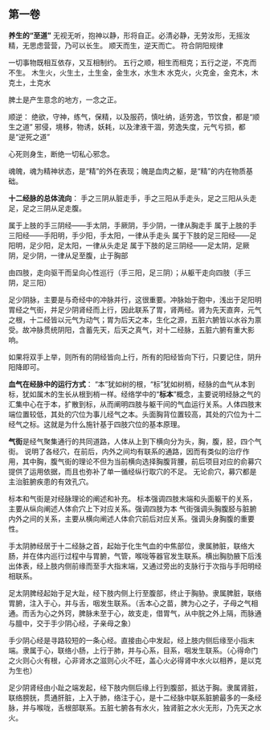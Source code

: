 ## 第一卷

**养生的“至道”**
	无视无听，抱神以静，形将自正。必清必静，无劳汝形，无摇汝精，无思虑营营，乃可以长生。
	顺天而生，逆天而亡。
	符合阴阳规律


一切事物既相互依存，又互相制约。
五行之顺，相生而相克；五行之逆，不克而不生。
	木生火，火生土，土生金，金生水，水生木
	水克火，火克金，金克木，木克土，土克水

脾土是产生意念的地方，一念之正。

顺逆：
绝欲，守神，练气，保精，以及服药，慎吐纳，适劳逸，节饮食，都是“顺生之道”
邪侵，境移，物诱，妖耗，以及津液干涸，劳逸失度，元气亏损，都是“逆死之道”

心死则身生，断绝一切私心邪念。


魂魄，魂为精神状态，是“精”的外在表现；魄是血肉之躯，是“精”的内在物质基础。

**十二经脉的总体流向**：
手之三阴从脏走手，手之三阳从手走头，足之三阳从头走足，足之三阴从足走腹。

属于上肢的手三阴经——手太阴，手厥阴，手少阴，一律从胸走手
属于上肢的手三阳经——手阳明，手少阳，手太阳，一律从手走头
属于下肢的足三阳经——足阳明，足少阳，足太阳，一律从头走足
属于下肢的足三阴经——足太阴，足厥阴，足少阴，一律从足至腹，止于胸部


由四肢，走向驱干而呈向心性巡行（手三阳，足三阴）；从躯干走向四肢（手三阴，足三阳）

足少阴脉，主要是与奇经中的冲脉并行，这很重要。冲脉始于胞中，浅出于足阳明胃经之气街，并足少阴肾经而上行，因此联系了胃，肾两经。肾为先天直奔，元气之根，十二经皆以元气为动气；胃为后天之本，生化之源，五脏六腑皆以水谷为禀受。故冲脉贯统阴阳，含蓄先天，后天之真气，对十二经脉，五脏六腑有重大影响。

如果将双手上举，则所有的阴经皆向上行，所有的阳经皆向下行，只要记住，阴升阳降即可。


**血气在经脉中的运行方式**：
“本”犹如树的根，“标”犹如树梢，经脉的血气从本到标，犹如属木的生长从根到梢一样。经络学中的“**标本**”概念，主要说明经脉之气的汇集中心在于本，扩散到标，从而阐明四肢与躯干间的气血运行关系。人体四肢末端位置较低，其处的穴位为事儿经气之本。头面胸背位置较高，其处的穴位为十二经气之标。这就是为什么施针基于四肢穴位的基本原理。

**气街**是经气聚集通行的共同道路，人体从上到下横向分为头，胸，腹，胫，四个气街。
	说明了各经穴，在前后，内外之间均有联系的通路，因而有类似的治疗作用，其中胸，腹气街的理论不但为当前横向选择胸腹背腰，前后项目对应的俞募穴提供了运用依据，而且也弥补了单一循经纵行取穴的不足。
	无论俞穴，募穴都是主治脏腑疾患的有效孔穴。

标本和气街是对经脉理论的阐述和补充。
标本强调四肢末端和头面躯干的关系，主要从纵向阐述人体俞穴上下对应关系。强调四肢为本
气街强调头胸腹胫与脏腑内外之间的关系，主要从横向阐述人体俞穴前后对应关系。强调头身胸腹的重要性。

手太阴肺经居于十二经脉之首，起始于化生气血的中焦部位，隶属肺脏，联络大肠，并在体内巡行过程中与胃腑，气管，喉咙等器官发生联系。横出胸肋腋下后浅出体表，经上肢内侧前缘而至手大指末端，又通过旁出的支脉行于次指与手阳明经相联系。

足太阴脾经起始于足大趾，经下肢内侧上行至腹部，终止于胸胁。隶属脾脏，联络胃腑，注入于心，并与舌，咽发生联系。（舌本心之苗，脾为心之子，子母之气相通。而舌为心之外窍，脾脉未至于心，故支走，借胃气，从中脘之外上隔，而脉通与膻中，交于手少阴心经，子亲母之象）

手少阴心经是寻路较短的一条心经。直接由心中发起，经上肢内侧后缘至小指末端。隶属于心，联络小肠，上行于肺，并与心系，目系，咽发生联系。（心得命门之火则心火有根，心非肾水之滋则心火不旺，盖心火必得肾中水火以相养，是以克为生也）

足少阴肾经由小趾之端发起，经下肢内侧后缘上行到腹部，抵达于胸。隶属肾脏，联络膀胱，贯通肝脏，上入于肺，络注于心，是十二经脉中联系脏腑最多的一条经脉，并与喉咙，舌根部联系。五脏七腑各有水火，独肾脏之水火无形，乃先天之水火。











